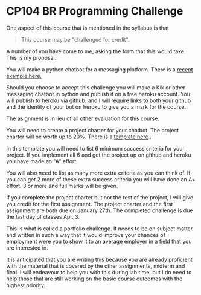 CP104 BR Programming Challenge
============================

One aspect of this course that is mentioned in the syllabus is that 

> This course may be "challenged for credit".

A number of you have come to me, asking the form that this would take. This is my proposal.

You will make a python chatbot for a messaging platform. There is a [recent example here.](https://medium.com/ddouble/how-i-came-to-love-an-annoying-millennial-bots-are-people-too-3d25fc2a14d8#.wn9rlqd76)

Should you choose to accept this challenge you will make a Kik or other messaging chatbot in python and publish it on a free heroku account. You will publish to heroku via github, and I will require links to both your github and the identity of your bot on heroku to give you a mark for the course.

The asignment is in lieu of all other evaluation for this course.

You will need to create a project charter for your chatbot. The project charter will be worth up to 20%. There is a [template here](https://www2a.cdc.gov/cdcup/library/templates/CDC_UP_Project_Charter_Template_LITE.doc)..

In this template you will need to list 6 minimum success criteria for your project. If you implement all 6 and get the project up on github and heroku you have made an "A" effort.

You will also need to list as many more extra criteria as you can think of. If you can get 2 more of these extra success criteria you will have done an A+ effort. 3 or more and full marks will be given.

If you complete the project charter but not the rest of the project, I will give you credit for the first assignment. The project charter and the first assignment are both due on January 27th. The completed challenge is due the last day of classes Apr. 3.

This is what is called a portfolio challenge. It needs to be on subject matter and written in such a way that it would improve your chances of employment were you to show it to an average employer in a field that you are interested in. 

It is anticipated that you are writing this because you are already proficient with the material that is covered by the other assignments, midterm and final. I will endeavour to help you with this during lab time, but I do need to help those that are still working on the basic course outcomes with the highest priority.
